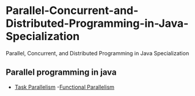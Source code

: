 # Parallel-Concurrent-and-Distributed-Programming-in-Java-Specialization
Parallel, Concurrent, and Distributed Programming in Java Specialization

## Parallel programming in java
- [Task Parallelism](https://github.com/Jayash/Parallel-Concurrent-and-Distributed-Programming-in-Java-Specialization/tree/main/parallel%20programming%20in%20java/Task%20Parallelism)
-[Functional Parallelism](https://github.com/Jayash/Parallel-Concurrent-and-Distributed-Programming-in-Java-Specialization/tree/main/parallel%20programming%20in%20java/Functional%20Parallelism)
